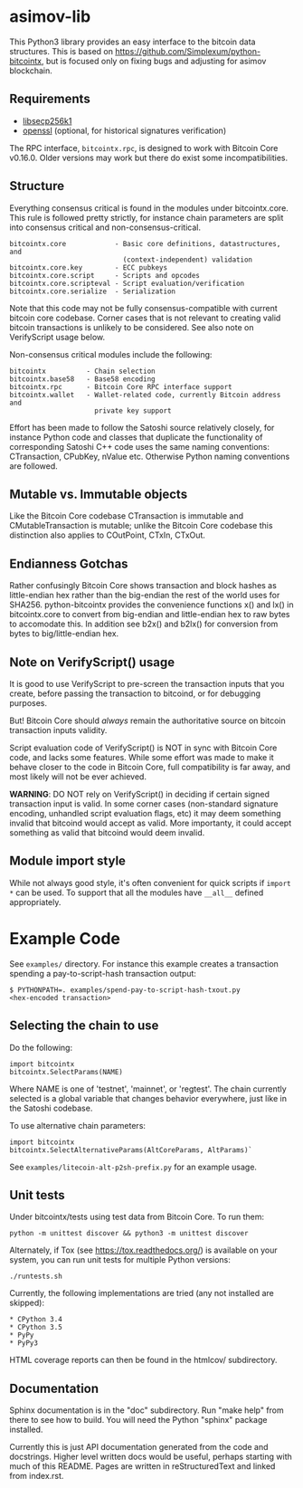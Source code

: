 # asimov-lib

This Python3 library provides an easy interface to the bitcoin data
structures. This is based on https://github.com/Simplexum/python-bitcointx,
but is focused only on fixing bugs and adjusting for asimov blockchain.

## Requirements

- [libsecp256k1](https://github.com/bitcoin-core/secp256k1)
- [openssl](https://github.com/openssl/openssl) (optional, for historical signatures verification)

The RPC interface, `bitcointx.rpc`, is designed to work with Bitcoin Core v0.16.0.
Older versions may work but there do exist some incompatibilities.


## Structure

Everything consensus critical is found in the modules under bitcointx.core. This
rule is followed pretty strictly, for instance chain parameters are split into
consensus critical and non-consensus-critical.

    bitcointx.core            - Basic core definitions, datastructures, and
                                (context-independent) validation
    bitcointx.core.key        - ECC pubkeys
    bitcointx.core.script     - Scripts and opcodes
    bitcointx.core.scripteval - Script evaluation/verification
    bitcointx.core.serialize  - Serialization

Note that this code may not be fully consensus-compatible with current
bitcoin core codebase. Corner cases that is not relevant to creating valid bitcoin
transactions is unlikely to be considered. See also note on VerifyScript usage below.

Non-consensus critical modules include the following:

    bitcointx          - Chain selection
    bitcointx.base58   - Base58 encoding
    bitcointx.rpc      - Bitcoin Core RPC interface support
    bitcointx.wallet   - Wallet-related code, currently Bitcoin address and
                         private key support

Effort has been made to follow the Satoshi source relatively closely, for
instance Python code and classes that duplicate the functionality of
corresponding Satoshi C++ code uses the same naming conventions: CTransaction,
CPubKey, nValue etc. Otherwise Python naming conventions are followed.

## Mutable vs. Immutable objects

Like the Bitcoin Core codebase CTransaction is immutable and
CMutableTransaction is mutable; unlike the Bitcoin Core codebase this
distinction also applies to COutPoint, CTxIn, CTxOut.


## Endianness Gotchas

Rather confusingly Bitcoin Core shows transaction and block hashes as
little-endian hex rather than the big-endian the rest of the world uses for
SHA256. python-bitcointx provides the convenience functions x() and lx() in
bitcointx.core to convert from big-endian and little-endian hex to raw bytes to
accomodate this. In addition see b2x() and b2lx() for conversion from bytes to
big/little-endian hex.

## Note on VerifyScript() usage

It is good to use VerifyScript to pre-screen the transaction inputs that
you create, before passing the transaction to bitcoind, or for debugging purposes.

But! Bitcoin Core should _always_ remain the authoritative source on bitcoin
transaction inputs validity.

Script evaluation code of VerifyScript() is NOT in sync with Bitcoin Core code,
and lacks some features. While some effort was made to make it behave closer
to the code in Bitcoin Core, full compatibility is far away, and most likely
will not be ever achieved.

**WARNING**: DO NOT rely on VerifyScript() in deciding if certain signed
transaction input is valid.  In some corner cases (non-standard signature encoding,
unhandled script evaluation flags, etc) it may deem something invalid that bitcoind
would accept as valid.  More importanty, it could accept something as valid
that bitcoind would deem invalid.

## Module import style

While not always good style, it's often convenient for quick scripts if
`import *` can be used. To support that all the modules have `__all__` defined
appropriately.


# Example Code

See `examples/` directory. For instance this example creates a transaction
spending a pay-to-script-hash transaction output:

    $ PYTHONPATH=. examples/spend-pay-to-script-hash-txout.py
    <hex-encoded transaction>


## Selecting the chain to use

Do the following:

    import bitcointx
    bitcointx.SelectParams(NAME)

Where NAME is one of 'testnet', 'mainnet', or 'regtest'. The chain currently
selected is a global variable that changes behavior everywhere, just like in
the Satoshi codebase.

To use alternative chain parameters:

    import bitcointx
    bitcointx.SelectAlternativeParams(AltCoreParams, AltParams)`

See `examples/litecoin-alt-p2sh-prefix.py` for an example usage.

## Unit tests

Under bitcointx/tests using test data from Bitcoin Core. To run them:

    python -m unittest discover && python3 -m unittest discover

Alternately, if Tox (see https://tox.readthedocs.org/) is available on your
system, you can run unit tests for multiple Python versions:

    ./runtests.sh

Currently, the following implementations are tried (any not installed are
skipped):

    * CPython 3.4
    * CPython 3.5
    * PyPy
    * PyPy3

HTML coverage reports can then be found in the htmlcov/ subdirectory.

## Documentation

Sphinx documentation is in the "doc" subdirectory. Run "make help" from there
to see how to build. You will need the Python "sphinx" package installed.

Currently this is just API documentation generated from the code and
docstrings. Higher level written docs would be useful, perhaps starting with
much of this README. Pages are written in reStructuredText and linked from
index.rst.
